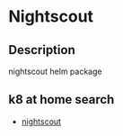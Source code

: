 # Nightscout

## Description

nightscout helm package

## k8 at home search

- [nightscout](https://nanne.dev/k8s-at-home-search/#/nightscout)
